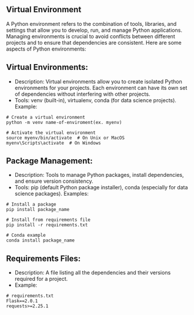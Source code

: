 Virtual Environment
-------------------
A Python environment refers to the combination of tools, libraries, 
and settings that allow you to develop, run, and manage Python applications. 
Managing environments is crucial to avoid conflicts between different projects and 
to ensure that dependencies are consistent. 
Here are some aspects of Python environments:

## Virtual Environments:
- Description: Virtual environments allow you to create isolated Python environments for your projects. Each environment can have its own set of dependencies without interfering with other projects.
- Tools: venv (built-in), virtualenv, conda (for data science projects).
Example:
```
# Create a virtual environment
python -m venv name-of-enviroment(ex. myenv)

# Activate the virtual environment
source myenv/bin/activate  # On Unix or MacOS
myenv\Scripts\activate  # On Windows
```
## Package Management:
- Description: Tools to manage Python packages, install dependencies, and ensure version consistency.
- Tools: pip (default Python package installer), conda (especially for data science packages).
Examples:
```
# Install a package
pip install package_name

# Install from requirements file
pip install -r requirements.txt

# Conda example
conda install package_name
```
## Requirements Files:
- Description: A file listing all the dependencies and their versions required for a project.
- Example:
```
# requirements.txt
Flask==2.0.1
requests>=2.25.1
```